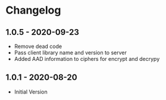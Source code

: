 # Changelog

## 1.0.5 - 2020-09-23
* Remove dead code
* Pass client library name and version to server
* Added AAD information to ciphers for encrypt and decrypy

## 1.0.1 - 2020-08-20
* Initial Version
